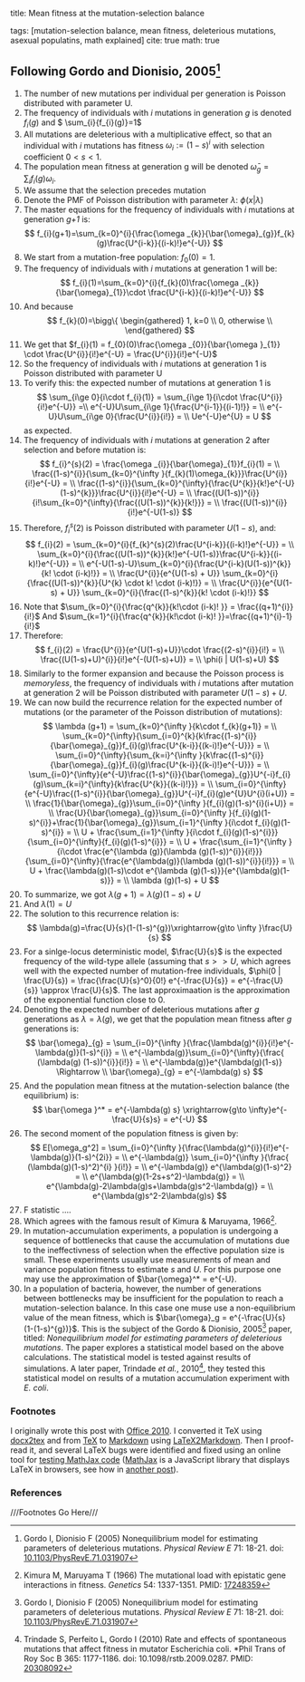 title: Mean fitness at the mutation-selection balance

tags: [mutation-selection balance, mean fitness, deleterious mutations, asexual populatins, math explained]
cite: true
math: true

## Following Gordo and Dionisio, 2005[^GD2005]

1.  The number of new mutations per individual per generation is
Poisson distributed with parameter U.
1.  The frequency of individuals with *i* mutations in
generation *g* is denoted $f_{i}(g)$ and $
\sum_{i}{f_{i}(g)}=1$$^{ }$
1.  All mutations are deleterious with a multiplicative effect, so
that an individual with $i$ mutations has fitness $\omega_{i}:=(1-s)^{i}$ with selection coefficient $0<s<1$.
1.  The population mean fitness at generation g will be denoted $\bar{\omega }_{g}=\sum_{i}{f_{i}(g)\omega _{i}}$.
1.  We assume that the selection precedes mutation
1.  Denote the PMF of Poisson distribution with parameter $\lambda$: $\phi (x|\lambda )$
1.  The master equations for the frequency of individuals with
*i* mutations at generation *g+1* is:
$$
f_{i}(g+1)=\sum_{k=0}^{i}{\frac{\omega _{k}}{\bar{\omega}_{g}}f_{k}(g)\frac{U^{i-k}}{(i-k)!}e^{-U}}
$$
1.  We start from a mutation-free population: $f_{0}(0)=1$.
1.  The frequency of individuals with *i* mutations at generation 1 will be:
$$
f_{i}(1)=\sum_{k=0}^{i}{f_{k}(0)\frac{\omega _{k}}{\bar{\omega}_{1}}\cdot \frac{U^{i-k}}{(i-k)!}e^{-U}}
$$
1.  And because 
$$
f_{k}(0)=\bigg\{
\begin{gathered}
1, k=0 \\
0, otherwise \\
\end{gathered}
$$
1.  We get that $f_{i}(1) = f_{0}(0)\frac{\omega _{0}}{\bar{\omega }_{1}} \cdot \frac{U^{i}}{i!}e^{-U} = \frac{U^{i}}{i!}e^{-U}$
1.  So the frequency of individuals with *i* mutations at
generation 1 is Poisson distributed with parameter U
1.  To verify this: the expected number of mutations at generation 1 is 
$$
\sum_{i\ge 0}{i\cdot f_{i}(1)} = \sum_{i\ge 1}{i\cdot \frac{U^{i}}{i!}e^{-U}} =\\ 
e^{-U}U\sum_{i\ge 1}{\frac{U^{i-1}}{(i-1)!}} = \\ 
e^{-U}U\sum_{i\ge 0}{\frac{U^{i}}{i!}} = \\ 
Ue^{-U}e^{U} = U
$$
as expected.
1.  The frequency of individuals with *i* mutations at
generation 2 after selection and before mutation is:
$$
f_{i}^{s}(2) = \frac{\omega _{i}}{\bar{\omega}_{1}}f_{i}(1) = \\
\frac{(1-s)^{i}}{\sum_{k=0}^{\infty }{f_{k}(1)\omega_{k}}}\frac{U^{i}}{i!}e^{-U} = \\
\frac{(1-s)^{i}}{\sum_{k=0}^{\infty}{\frac{U^{k}}{k!}e^{-U}(1-s)^{k}}}\frac{U^{i}}{i!}e^{-U} = \\
\frac{(U(1-s))^{i}}{i!\sum_{k=0}^{\infty}{\frac{(U(1-s))^{k}}{k!}}} = \\
\frac{(U(1-s))^{i}}{i!}e^{-U(1-s)}
$$
1.  Therefore, $f_{i}^{s}(2)$ is Poisson distributed with parameter $U(1-s)$, and: 
$$
f_{i}(2) = \sum_{k=0}^{i}{f_{k}^{s}(2)\frac{U^{i-k}}{(i-k)!}e^{-U}} = \\
\sum_{k=0}^{i}{\frac{(U(1-s))^{k}}{k!}e^{-U(1-s)}\frac{U^{i-k}}{(i-k)!}e^{-U}} = \\
e^{-U(1-s)-U}\sum_{k=0}^{i}{\frac{U^{i-k}(U(1-s))^{k}}{k! \cdot (i-k)!}} = \\
\frac{U^{i}}{e^{U(1-s) + U}} \sum_{k=0}^{i}{\frac{(U(1-s))^{k}}{U^{k} \cdot k! \cdot (i-k)!}} = \\
\frac{U^{i}}{e^{U(1-s) + U}} \sum_{k=0}^{i}{\frac{(1-s)^{k}}{k! \cdot (i-k)!}}
$$
1.  Note that 
$\sum_{k=0}^{i}{\frac{q^{k}}{k!\cdot (i-k)! }} = \frac{(q+1)^{i}}{i!}$ And $\sum_{k=1}^{i}{\frac{q^{k}}{k!\cdot (i-k)! }}=\frac{(q+1)^{i}-1}{i!}$
1.  Therefore:
$$
f_{i}(2) = \frac{U^{i}}{e^{U(1-s)+U}}\cdot \frac{(2-s)^{i}}{i!} = \\
\frac{(U(1-s)+U)^{i}}{i!}e^{-(U(1-s)+U)} = \\
\phi(i | U(1-s)+U)
$$
1.  Similarly to the former expansion and because the Poisson process is _memoryless_, 
the frequency of individuals with *i* mutations after mutation at generation 2 will be Poisson distributed with parameter $U(1-s)+U$.
1.  We can now build the recurrence relation for the expected number of
mutations (or the parameter of the Poisson distribution of mutations):
$$
\lambda (g+1) = \sum_{k=0}^{\infty }{k\cdot f_{k}(g+1)} = \\
\sum_{k=0}^{\infty}{\sum_{i=0}^{k}{k\frac{(1-s)^{i}}{\bar{\omega}_{g}}f_{i}(g)\frac{U^{k-i}}{(k-i)!}e^{-U}}} = \\
\sum_{i=0}^{\infty}{\sum_{k=i}^{\infty }{k\frac{(1-s)^{i}}{\bar{\omega}_{g}}f_{i}(g)\frac{U^{k-i}}{(k-i)!}e^{-U}}} = \\
\sum_{i=0}^{\infty}{e^{-U}\frac{(1-s)^{i}}{\bar{\omega}_{g}}U^{-i}f_{i}(g)\sum_{k=i}^{\infty}{k\frac{U^{k}}{(k-i)!}}} = \\
\sum_{i=0}^{\infty}{e^{-U}\frac{(1-s)^{i}}{\bar{\omega}_{g}}U^{-i}f_{i}(g)e^{U}U^{i}(i+U)} = \\
\frac{1}{\bar{\omega}_{g}}\sum_{i=0}^{\infty }{f_{i}(g)(1-s)^{i}(i+U)} = \\
\frac{U}{\bar{\omega}_{g}}\sum_{i=0}^{\infty }{f_{i}(g)(1-s)^{i}}+\frac{1}{\bar{\omega}_{g}}\sum_{i=1}^{\infty }{i\cdot f_{i}(g)(1-s)^{i}} = \\
U + \frac{\sum_{i=1}^{\infty }{i\cdot f_{i}(g)(1-s)^{i}}}{\sum_{i=0}^{\infty}{f_{i}(g)(1-s)^{i}}} = \\
U + \frac{\sum_{i=1}^{\infty }{i\cdot \frac{e^{\lambda (g)}(\lambda (g)(1-s))^{i}}{i!}}}{\sum_{i=0}^{\infty}{\frac{e^{\lambda(g)}(\lambda (g)(1-s))^{i}}{i!}}} = \\
U + \frac{\lambda(g)(1-s)\cdot e^{\lambda (g)(1-s)}}{e^{\lambda(g)(1-s)}} = \\
\lambda (g)(1-s) + U
$$
1.  To summarize, we got $\lambda (g+1)=\lambda (g)(1-s)+U$ 
1.  And $\lambda (1)=U$
1.  The solution to this recurrence relation is:
$$
\lambda(g)=\frac{U}{s}(1-(1-s)^{g})\xrightarrow{g\to \infty }\frac{U}{s}
$$
1. For a sinlge-locus deterministic model, $\frac{U}{s}$ is the expected frequency of the wild-type allele (assuming that $s>>U$, which agrees well with the expected number of mutation-free individuals,
$\phi(0 | \frac{U}{s}) = \frac{\frac{U}{s}^0}{0!} e^{-\frac{U}{s}} = e^{-\frac{U}{s}} \approx \frac{U}{s}$. The last approximaation is the approximation of the exponential function close to 0. 
1.  Denoting the expected number of deleterious mutations after *g* generations as $\lambda =\lambda (g)$, we get that the population mean fitness after *g* generations is:
$$
\bar{\omega}_{g} = \sum_{i=0}^{\infty }{\frac{\lambda(g)^{i}}{i!}e^{-\lambda(g)}(1-s)^{i}} = \\ 
e^{-\lambda(g)}\sum_{i=0}^{\infty}{\frac{ (\lambda(g) (1-s))^{i}}{i!}} = \\
e^{-\lambda(g)}e^{\lambda(g)(1-s)} \Rightarrow \\
\bar{\omega}_{g} = e^{-\lambda(g) s}
$$
1. And the population mean fitness at the mutation-selection balance (the equilibrium) is:
$$
\bar{\omega }^* = e^{-\lambda(g) s} \xrightarrow{g\to \infty}e^{-\frac{U}{s}s} = e^{-U}
$$
1. The second moment of the population fitness is given by:
$$
E[\omega_g^2] = \sum_{i=0}^{\infty }{\frac{\lambda(g)^{i}}{i!}e^{-\lambda(g)}(1-s)^{2i}} = \\
e^{-\lambda(g)} \sum_{i=0}^{\infty }{\frac{ (\lambda(g)(1-s)^2)^{i} }{i!}} = \\
e^{-\lambda(g)} e^{\lambda(g)(1-s)^2} = \\
e^{\lambda(g)(1-2s+s^2)-\lambda(g)} = \\
e^{\lambda(g)-2\lambda(g)s+\lambda(g)s^2-\lambda(g)} = \\
e^{\lambda(g)s^2-2\lambda(g)s}
$$
1. F statistic ....
1. Which agrees with the famous result of Kimura & Maruyama, 1966[^KM1966].
1. In mutation-accumulation experiments, a population is undergoing a sequence of bottlenecks that cause the accumulation of mutations due to the ineffectivness of selection when the effective population size is small. These experiments usually use measurements of mean and variance population fitness to estimate *s* and *U*. For this purpose one may use the approximation of $\bar{\omega}^* = e^{-U}.
1. In a population of bacteria, however, the number of generations between bottlenecks may be insufficient for the population to reach a mutation-selection balance. In this case one muse use a non-equilibrium value of the mean fitness, which is $\bar{\omega}_g = e^{-\frac{U}{s} (1-(1-s)^{g})}$. This is the subject of the Gordo & Dionisio, 2005[^GD2005] paper, titled: *Nonequilibrium model for estimating parameters of deleterious mutations*. The paper explores a statistical model based on the above calculations. The statistical model is tested against results of simulations. A later paper, Trindade *et al.*, 2010[^Tri2010], they tested this statistical model on results of a mutation accumulation experiment with *E. coli*.

### Footnotes

I originally wrote this post with [Office 2010](http://en.wikipedia.org/wiki/Microsoft_Office_2010). I converted it TeX using [docx2tex](http://docx2tex.codeplex.com/) and from [TeX](http://en.wikipedia.org/wiki/LaTeX) to [Markdown](http://daringfireball.net/projects/markdown/) using [LaTeX2Markdown](https://github.com/ajtulloch/LaTeX2Markdown). Then I proof-read it, and several LaTeX bugs were identified and fixed using an online tool for [testing MathJax code](http://www.onemathematicalcat.org/MathJaxDocumentation/TeXSyntax.htm) \([MathJax](http://www.mathjax.org/) is a JavaScript library that displays LaTeX in browsers, see how in [another post](/blogging-with-math-and-code)\).

###  References

[^GD2005]: Gordo I, Dionisio F (2005) Nonequilibrium model for estimating parameters of deleterious mutations. *Physical Review E* 71: 18-21. doi: [10.1103/PhysRevE.71.031907](http://link.aps.org/doi/10.1103/PhysRevE.71.031907)
[^KM1966]: Kimura M, Maruyama T (1966) The mutational load with epistatic gene interactions in fitness. *Genetics* 54: 1337-1351. PMID: [17248359](http://www.pubmedcentral.nih.gov/articlerender.fcgi?artid=1211299)
[^Tri2010]: Trindade S, Perfeito L, Gordo I (2010) Rate and effects of spontaneous mutations that affect fitness in mutator Escherichia coli. *Phil Trans of Roy Soc B 365: 1177-1186. doi: 10.1098/rstb.2009.0287. PMID: [20308092](http://www.pubmedcentral.nih.gov/articlerender.fcgi?artid=2871818)

///Footnotes Go Here///
